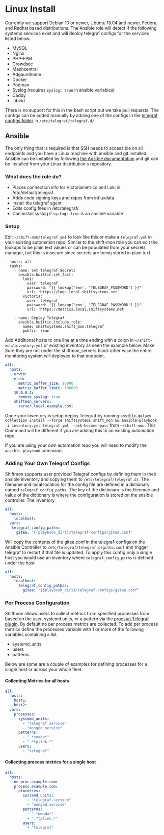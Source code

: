 # Linux Install
Currently we support Debian 10 or newer, Ubuntu 18.04 and newer, Fedora, and Redhat based distributions.
The Ansible role will detect if the following systemd services exist and will deploy telegraf configs for the services listed below.
* MySQL
* Nginx
* PHP-FPM
* Crowdsec
* Meshcentral
* Adgaurdhome
* Docker
* Podman
* Syslog (requires ```syslog: true``` in ansible variables)
* Caddy
* Libvirt

There is no support for this in the bash script but we take pull requests.
The configs can be added manually by adding one of the configs in the [telegraf configs folder](../../telegraf-configs/linux) in ```/etc/telegraf/telegraf.d/```

## Ansible
The only thing that is required is that SSH needs to accessible on all endpoints and you have a Linux machine with ansible and git installed. 
Ansible can be installed by following [the Ansible documentation](https://docs.ansible.com/ansible/latest/installation_guide/intro_installation.html#installing-ansible-on-specific-operating-systems) and git can be installed from your Linux distribution's repository.

### What does the role do? 
* Places connection info for Victoriametrics and Loki in /etc/default/telegraf
* Adds code signing keys and repos from influxdata
* Install the telegraf agent
* Edits config files in /etc/telegraf/
* Can install syslog if ```syslog: true``` is an ansible variable

### Setup 

Edit `~/shift-mon/telegraf.yml` to look like this or make a `telegraf.yml` in your existing automation repo.
Similar to the shift-mon role you can edit the lookups to be plain text values or can be populated from your secrets manager, but this is insecure since secrets are being stored in plain text.

```
- hosts: all
  tasks:
    - name: Set Telegraf Secrets
      ansible.builtin.set_fact:
        loki:
          user: telegraf
          password: "{{ lookup('env', 'TELEGRAF_PASSWORD') }}"
          url: 'https://logs.local.shiftsystems.net'
        victoria:
          user: telegraf
          password: "{{ lookup('env', 'TELEGRAF_PASSWORD') }}"
          url: 'https://metrics.local.shiftsystems.net'

    - name: Deploy Telegraf
      ansible.builtin.include_role:
        name: shiftsystems.shift_mon.telegraf
        public: true
```

Add Additional hosts to one line at a time ending with a colon in `~/shift-mon/inventory.yml` or existing inventory as seen the example below. Make Sure they are not under the shiftmon_servers block other wise the entire monitoring system will deployed to that endpoint.

```yaml
all:
  hosts:
    erwin:
    eren:
      metric_buffer_size: 10000
      metric_buffer_limit: 100000
    10.0.0.2:
      remote_syslog: true
    shiftmon_servers:
      server.local.example.com:

```

Once your Inventory is setup deploy Telegraf by running `ansible-galaxy collection install --force shiftsystems.shift_mon && ansible-playbook -i inventory.yml telegraf.yml --ask-become-pass` from `~/shift-mon`.
This Command will be different if you are adding this to an existing automation repo.

If you are using your own automation repo you will need to modify the `ansible-playbook` command.

### Adding Your Own Telegraf Configs
Shiftmon supports user provided Telegraf configs by defining them in their ansible inventory and copying them to `/etc/telegraf/telegraf.d/`.
The filename and local location for the config file are defined in a dictionary named `telegraf_config_paths`.
The key of the dictionary is the filenmae and value of the dictionary is where the configuration is stored on the ansible controller.
The inventory
```yaml
all:
  hosts:
    localhost:
  vars:
   telegraf_config_paths:
     gitea: "{{playbook_dir}}/telegraf-configs/gitea.conf"
```
Will copy the contents of the gitea.conf in the telegraf-configs on the Ansible Controller to `/etc/telegraf/telegraf.d/gitea.conf` and trigger telegraf to restart if that file is updated.
To apply this config only a single host you would use an inventory where `telegraf_config_paths` is defined under the host

```yaml
all:
  hosts:
    localhost:
      telegraf_config_pathas:
        gitea: "{{playbook_dir}}/telegraf-configs/gitea.conf"
```

### Per Process Configuration
Shiftmon allows users to collect metrics from specified processes from based on the user, systemd units, or a pattern via the [procstat Telegraf plugin](https://github.com/influxdata/telegraf/tree/master/plugins/inputs/procstat).
By default no per process metrics are collected.
To add per process metrics define the processes variable with 1 or more of the following variables containing a list.
* systemd_units
* users
* patterns

Below are some are a couple of examples for defining processes for a single host or across your whole fleet.

#### Collecting Metrics for all hosts
```yaml
all:
  hosts:
    host1:
    host2:
  vars:
    processes:
      systemd_units:
        - "telegraf.service"
        - "mongod.service"
      patterns:
        - ".*omada*"
        - ".*tplink.*"
      users:
        - "telegraf"
```
#### Collecting process metrics for a single host
```yaml
all:
  hosts:
    no-proc.example.com:
    process.example.com:
      processes:
        systemd_units:
          - "telegraf.service"
          - "mongod.service"
        patterns:
          - ".*omada*"
          - ".*tplink.*"
        users:
          - "telegraf"
```